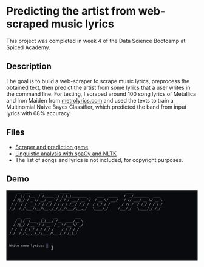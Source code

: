 # Predicting the artist from web-scraped music lyrics

This project was completed in week 4 of the Data Science Bootcamp at Spiced Academy.

## Description
The goal is to build a web-scraper to scrape music lyrics, preprocess the obtained text, then predict the artist from some lyrics that a user writes in the command line. For testing, I scraped around 100 song lyrics of Metallica and Iron Maiden from [metrolyrics.com](www.metrolyrics.com) and used the texts to train a Multinomial Naive Bayes Classifier, which predicted the band from input lyrics with 68% accuracy.

## Files
- [Scraper and prediction game](https://github.com/lorenanda/lyrics-classification/blob/main/scrape_and_predict.py)
- [Linguistic analysis with spaCy and NLTK](https://github.com/lorenanda/lyrics-classification/blob/main/text_analysis_lyrics.ipynb)
- The list of songs and lyrics is not included, for copyright purposes.

## Demo
![demo](https://github.com/lorenanda/lyrics-classification/blob/main/lyrics_predictor_demo.gif)
